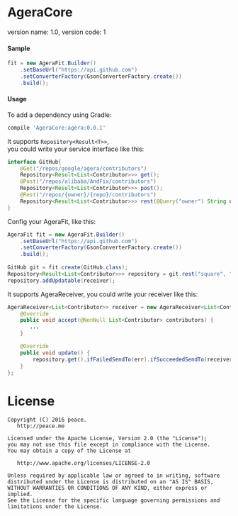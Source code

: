 # AgeraCore

version name: 1.0, version code: 1

#### Sample

```java
fit = new AgeraFit.Builder()
	.setBaseUrl("https://api.github.com")
	.setConverterFactory(GsonConverterFactory.create())
	.build();
```

#### Usage

To add a dependency using Gradle:

```groovy
compile 'AgeraCore:agera:0.0.1'
```

It supports `Repository<Result<T>>`,  
you could write your service interface like this:

```java
interface GitHub{
    @Get("/repos/google/agera/contributors")
    Repository<Result<List<Contributor>>> get();
	@Post("/repos/alibaba/AndFix/contributors")
	Repository<Result<List<Contributor>>> post();
	@Rest("/repos/{owner}/{repo}/contributors")
    Repository<Result<List<Contributor>>> rest(@Query("owner") String owner,@Query("repo") String repo);
}
```

Config your AgeraFit, like this:  

```java
AgeraFit fit = new AgeraFit.Builder()
	.setBaseUrl("https://api.github.com")
	.setConverterFactory(GsonConverterFactory.create())
	.build();
	
GitHub git = fit.create(GitHub.class);
Repository<Result<List<Contributor>>> repository = git.rest("square", "retrofit");
repository.addUpdatable(receiver);
```
It supports AgeraReceiver<T>,
you could write your receiver like this:

```java
AgeraReceiver<List<Contributor>> receiver = new AgeraReceiver<List<Contributor>>() {
	@Override
	public void accept(@NonNull List<Contributor> contributors) {
       ...
	}

    @Override
	public void update() {
		repository.get().ifFailedSendTo(err).ifSucceededSendTo(receiver);
	}
};

```



License
=======

    Copyright (C) 2016 peace.
       http://peace.me
       
    Licensed under the Apache License, Version 2.0 (the "License");
    you may not use this file except in compliance with the License.
    You may obtain a copy of the License at

       http://www.apache.org/licenses/LICENSE-2.0

    Unless required by applicable law or agreed to in writing, software
    distributed under the License is distributed on an "AS IS" BASIS,
    WITHOUT WARRANTIES OR CONDITIONS OF ANY KIND, either express or implied.
    See the License for the specific language governing permissions and
    limitations under the License.
    


